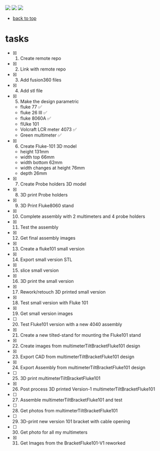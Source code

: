 [![](https://img.shields.io/badge/organization-nikosLab-blue.svg)](https://github.com/iotmodular) 
[![](https://img.shields.io/badge/remote-multimeterStand-green.svg)](https://github.com/nikoschalikias/multimeterStand) 
[![](https://img.shields.io/badge/local-F:\prj\nikosLab\multimeterStand-orange.svg)]() 


* [back to top](README.md)

# tasks

- [x] 1. Create remote repo
- [x] 2. Link with remote repo
- [x] 3. Add fusion360 files
- [x] 4. Add stl file
- [x] 5. Make the design parametric
    - fluke 77 :white_check_mark:
    - fluke 26 III :white_check_mark:
    - fluke 8060A :white_check_mark:
    - flUke 101
    - Volcraft LCR meter 4073 :white_check_mark:
    - Green multimeter :white_check_mark:
- [x] 6. Create Fluke-101 3D model 
    - height 131mm
    - width top 66mm
    - width bottom 62mm
    - width changes at height 76mm
    - depth 26mm
- [x] 7. Create Probe holders 3D model 
- [x] 8. 3D print Probe holders
- [x] 9. 3D Print Fluke8060 stand
- [x] 10. Complete assembly with 2 multimeters and 4 probe holders
- [x] 11. Test the assembly
- [x] 12. Get final assembly images
- [x] 13. Create a fluke101 small version
- [x] 14. Export small version STL
- [x] 15. slice small version
- [x] 16. 3D print the small version
- [x] 17. Rework/retouch 3D printed small version
- [x] 18. Test small version with Fluke 101
- [x] 19. Get small version images
- [ ] 20. Test Fluke101 version with a new 4040 assembly
- [x] 21. Create a new tilted-stand for mounting the Fluke101 stand
- [x] 22. Create images from multimeterTiltBracketFluke101 design
- [x] 23. Export CAD from multimeterTiltBracketFluke101 design
- [x] 24. Export Assembly from multimeterTiltBracketFluke101 design
- [ ] 25. 3D print multimeterTiltBracketFluke101
- [x] 26. Post process 3D printed Version-1 multimeterTiltBracketFluke101
- [ ] 27. Assemble multimeterTiltBracketFluke101 and test
- [ ] 28. Get photos from multimeterTiltBracketFluke101
- [ ] 29. 3D-print new version 101 bracket with cable opening
- [ ] 30. Get photo for all my multimeters
- [x] 31. Get Images from the BracketFluke101-V1 reworked





